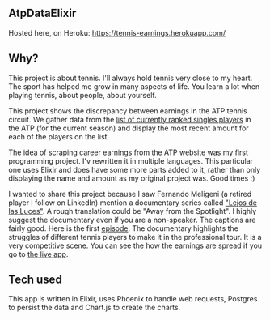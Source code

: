 ## AtpDataElixir

Hosted here, on Heroku:
https://tennis-earnings.herokuapp.com/


## Why?

This project is about tennis. I'll always hold tennis very close to my heart.
The sport has helped me grow in many aspects of life. You learn a lot when
playing tennis, about people, about yourself.

This project shows the discrepancy between earnings in the ATP tennis circuit.
We gather data from the [list of currently ranked singles
players](http://www.atpworldtour.com/en/rankings/singles) in the ATP (for the
current season) and display the most recent amount for each of the players on
the list.

The idea of scraping career earnings from the ATP website was my first
programming project. I'v rewritten it in multiple languages. This particular
one uses Elixir and does have some more parts added to it, rather than only
displaying the name and amount as my original project was. Good times :)

I wanted to share this project because I saw Fernando Meligeni (a retired
player I follow on LinkedIn) mention a documentary series called ["Lejos de las
Luces"](https://www.youtube.com/channel/UC_J3DrSWxG2EJpLD3gVXI9w). A rough
translation could be "Away from the Spotlight". I highly suggest the
documentary even if you are a non-speaker. The captions are fairly good.
Here is the first [episode](www.youtube.com/watch?v=0d4S611Z1h0&t=1s).
The documentary highlights the struggles of different tennis players to
make it in the professional tour. It is a very competitive scene.
You can see the how the earnings are spread if you go to [the live
app](https://tennis-earnings.herokuapp.com/).


## Tech used

This app is written in Elixir, uses Phoenix to handle web requests,
Postgres to persist the data and Chart.js to create the charts.
